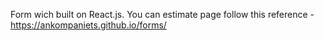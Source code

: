 Form wich built on React.js. You can estimate page follow this reference - https://ankompaniets.github.io/forms/